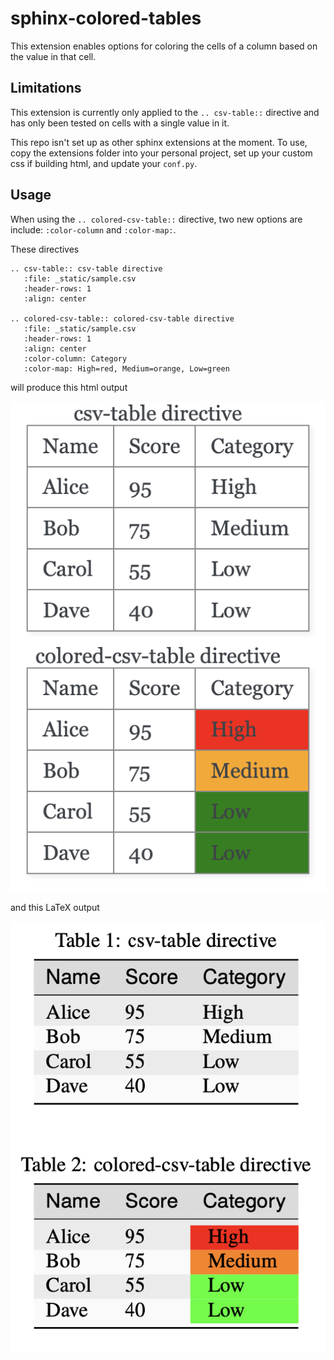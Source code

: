# sphinx-colored-tables

This extension enables options for coloring the cells of a column
based on the value in that cell.

## Limitations

This extension is currently only applied to the `.. csv-table::` directive
and has only been tested on cells with a single value in it.

This repo isn't set up as other sphinx extensions at the moment. To use,
copy the extensions folder into your personal project, set up your
custom css if building html, and update your `conf.py`.

## Usage

When using the `.. colored-csv-table::` directive, two new options are include:
`:color-column` and `:color-map:`.

These directives

```{rst}
.. csv-table:: csv-table directive
   :file: _static/sample.csv
   :header-rows: 1
   :align: center

.. colored-csv-table:: colored-csv-table directive
   :file: _static/sample.csv
   :header-rows: 1
   :align: center
   :color-column: Category
   :color-map: High=red, Medium=orange, Low=green
```

will produce this html output

![html example](example/html.png "HTML")

and this LaTeX output

![latex example](example/latex.png "LaTeX")
